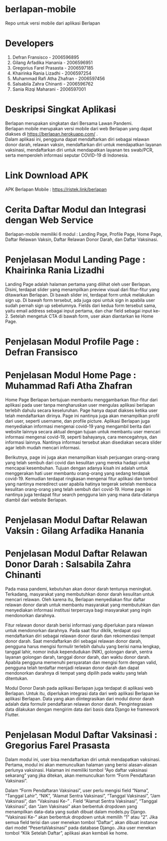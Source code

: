 # berlapan-mobile
Repo untuk versi mobile dari aplikasi Berlapan

# Developers
1. Defran Fransisco - 2006596895
2. Gilang Arfadika Hanania - 2006596951
3. Gregorius Farel Prasasta - 2006597185
4. Khairinka Rania Lizadhi - 2006597254
5. Muhammad Rafi Atha Zhafran - 2006597456
6. Salsabila Zahra Chinanti - 2006596762
7. Sania Rizqi Maharani - 2006597001

# Deskripsi Singkat Aplikasi
Berlapan merupakan singkatan dari Bersama Lawan Pandemi.\
Berlapan mobile merupakan versi mobile dari web Berlapan yang dapat diakses di https://berlapan.herokuapp.com/ .\
Dalam aplikasi ini, pengguna dapat mendaftarkan diri sebagai relawan donor darah, relawan vaksin, mendaftarkan diri untuk mendapatkan layanan vaksinasi, mendaftarkan diri untuk mendapatkan layanan tes swab/PCR, serta memperoleh informasi seputar COVID-19 di Indonesia.

# Link Download APK
APK Berlapan Mobile : https://ristek.link/berlapan

# Cerita Daftar Modul dan Integrasi dengan Web Service
Berlapan-mobile memiliki 6 modul : Landing Page, Profile Page, Home Page, Daftar Relawan Vaksin, Daftar Relawan Donor Darah, dan Daftar Vaksinasi.

# Penjelasan Modul Landing Page : Khairinka Rania Lizadhi
Landing Page adalah halaman pertama yang dilihat oleh user Berlapan. Disini, terdapat slider yang menampilkan preview visual dari fitur-fitur yang ditawarkan Berlapan. Di bawah slider ini, terdapat form untuk melakukan sign up. Di bawah form tersebut, ada juga opsi untuk sign in apabila user sudah pernah sign up sebelumnya. Fields dari kedua form tersebut sama, yaitu email address sebagai input pertama, dan char field sebagai input ke-2. Setelah mengetuk CTA di bawah form, user akan diantarkan ke Home Page.

# Penjelasan Modul Profile Page : Defran Fransisco 

# Penjelasan Modul Home Page : Muhammad Rafi Atha Zhafran
Home Page Berlapan bertujuan membantu menggambarkan fitur-fitur dari aplikasi pada user tanpa mengharuskan user mengulas aplikasi berlapan terlebih dahulu secara keseluruhan. Page hanya dapat diakses ketika user telah mendaftarkan dirinya. Page ini nantinya juga akan menampilkan profil dari user, seperti username, dan profile picture.  Aplikasi Berlapan juga menyediakan informasi mengenai covid-19 yang mengambil berita dari website lainnya secara aktual dengan tujuan untuk membantu user mencari informasi mengenai covid-19, seperti bahayanya, cara mencegahnya, dan informasi lainnya. Nantinya informasi tersebut akan disediakan secara slider agar lebih mudah mencari informasi.

Berikutnya, page ini juga akan menampilkan kisah perjuangan orang-orang yang telah sembuh dari covid dan kesulitan yang mereka hadapi untuk mencapai kesembuhan. Tujuan dengan adanya kisah ini adalah untuk menggerakan hati user membantu orang-orang yang sedang terdapak covid-19. Kemudian terdapat ringkasan mengenai fitur aplikasi dan tombol yang nantinya meredirect user apabila hatinya tergerak setelah membaca kesulitan orang-orang yang telah sembuh dari covid-19. Home page ini nantinya juga terdapat fitur search pengguna lain yang mana data-datanya diambil dari website Berlapan.

# Penjelasan Modul Daftar Relawan Vaksin : Gilang Arfadika Hanania

# Penjelasan Modul Daftar Relawan Donor Darah : Salsabila Zahra Chinanti
Pada masa pandemi, kebutuhan akan donor darah tentunya meningkat. Terkadang, masyarakat yang membutuhkan donor darah kesulitan untuk mencari relawan. Oleh karena itu, Berlapan menyediakan fitur daftar relawan donor darah untuk membantu masyarakat yang membutuhkan dan menyediakan informasi institusi terpercaya bagi masyarakat yang ingin mendonorkan darahnya.

Fitur relawan donor darah berisi informasi yang diperlukan para relawan untuk mendonorkan darahnya. Pada saat fitur diklik, terdapat opsi mendaftarkan diri sebagai relawan donor darah dan rekomendasi tempat donor darah. Saat mendaftarkan diri sebagai relawan donor darah, pengguna harus mengisi formulir terlebih dahulu yang berisi nama lengkap, tanggal lahir, nomor induk kependudukan (NIK), golongan darah, sentra layanan golongan darah, tanggal donor darah, dan waktu donor darah. Apabila pengguna memenuhi persyaratan dan mengisi form dengan valid, pengguna telah terdaftar menjadi relawan donor darah dan dapat mendonorkan darahnya di tempat yang dipilih pada waktu yang telah ditentukan.

Modul Donor Darah pada aplikasi Berlapan juga terdapat di aplikasi web Berlapan. Untuk itu, diperlukan integrasi data dari web aplikasi Berlapan ke aplikasi Berlapan. Data yang akan diintegrasikan dari modul donor darah adalah data formulir pendaftaran relawan donor darah. Pengintegrasian data dilakukan dengan mengirim data dari basis data Django ke framework Flutter.

# Penjelasan Modul Daftar Vaksinasi : Gregorius Farel Prasasta
Dalam modul ini, user bisa mendaftarkan diri untuk mendapatkan vaksinasi. Pertama, modul ini akan memunculkan halaman yang berisi alasan-alasan perlunya vaksinasi. Halaman ini memiliki tombol “Ayo daftar vaksinasi sekarang” yang jika ditekan, akan memunculkan form “Form Pendaftaran Vaksinasi”.

Dalam “Form Pendaftaran Vaksinasi”, user perlu mengisi field “Nama”, “Tanggal Lahir”, “NIK”, “Alamat Sentra Vaksinasi”, “Tanggal Vaksinasi”, “Jam Vaksinasi”, dan “Vaksinasi Ke-” . Field “Alamat Sentra Vaksinasi”, “Tanggal Vaksinasi”, dan “Jam Vaksinasi” akan berbentuk dropdown yang menampilkan data-data yang sudah dibuat dalam models.py Django. “Vaksinasi Ke-” akan berbentuk dropdown untuk memilih “1” atau “2”. Jika semua field terisi dan user menekan tombol “Daftar”, akan dibuat instance dari model “PesertaVaksinasi” pada database Django. Jika user menekan tombol “Klik Setelah Daftar”, aplikasi akan kembali ke home.




